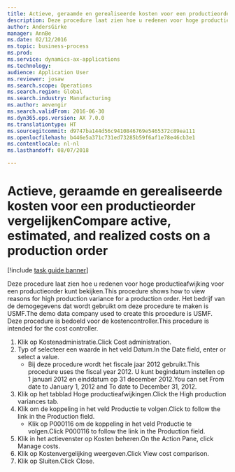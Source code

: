 ```yaml
--- 
title: Actieve, geraamde en gerealiseerde kosten voor een productieorder vergelijken
description: Deze procedure laat zien hoe u redenen voor hoge productieafwijking voor een productieorder kunt bekijken.
author: AndersGirke
manager: AnnBe
ms.date: 02/12/2016
ms.topic: business-process
ms.prod: 
ms.service: dynamics-ax-applications
ms.technology: 
audience: Application User
ms.reviewer: josaw
ms.search.scope: Operations
ms.search.region: Global
ms.search.industry: Manufacturing
ms.author: aevengir
ms.search.validFrom: 2016-06-30
ms.dyn365.ops.version: AX 7.0.0
ms.translationtype: HT
ms.sourcegitcommit: d9747ba144d56c9410846769e5465372c89ea111
ms.openlocfilehash: b446e5a371c731ed73285b59f6af1e78e46cb3e1
ms.contentlocale: nl-nl
ms.lasthandoff: 08/07/2018

---
```

# <a name="compare-active-estimated-and-realized-costs-on-a-production-order"></a><span data-ttu-id="d69b2-103">Actieve, geraamde en gerealiseerde kosten voor een productieorder vergelijken</span><span class="sxs-lookup"><span data-stu-id="d69b2-103">Compare active, estimated, and realized costs on a production order</span></span>

[!include [task guide banner](../../includes/task-guide-banner.md)]

<span data-ttu-id="d69b2-104">Deze procedure laat zien hoe u redenen voor hoge productieafwijking voor een productieorder kunt bekijken.</span><span class="sxs-lookup"><span data-stu-id="d69b2-104">This procedure shows how to view reasons for high production variance for a production order.</span></span> <span data-ttu-id="d69b2-105">Het bedrijf van de demogegevens dat wordt gebruikt om deze procedure te maken is USMF.</span><span class="sxs-lookup"><span data-stu-id="d69b2-105">The demo data company used to create this procedure is USMF.</span></span> <span data-ttu-id="d69b2-106">Deze procedure is bedoeld voor de kostencontroller.</span><span class="sxs-lookup"><span data-stu-id="d69b2-106">This procedure is intended for the cost controller.</span></span>

1. <span data-ttu-id="d69b2-107">Klik op Kostenadministratie.</span><span class="sxs-lookup"><span data-stu-id="d69b2-107">Click Cost administration.</span></span>
2. <span data-ttu-id="d69b2-108">Typ of selecteer een waarde in het veld Datum.</span><span class="sxs-lookup"><span data-stu-id="d69b2-108">In the Date field, enter or select a value.</span></span>
    * <span data-ttu-id="d69b2-109">Bij deze procedure wordt het fiscale jaar 2012 gebruikt.</span><span class="sxs-lookup"><span data-stu-id="d69b2-109">This procedure uses the fiscal year 2012.</span></span> <span data-ttu-id="d69b2-110">U kunt begindatum instellen op 1 januari 2012 en einddatum op 31 december 2012.</span><span class="sxs-lookup"><span data-stu-id="d69b2-110">You can set From date to January 1, 2012 and To date to December 31, 2012.</span></span>  
3. <span data-ttu-id="d69b2-111">Klik op het tabblad Hoge productieafwijkingen.</span><span class="sxs-lookup"><span data-stu-id="d69b2-111">Click the High production variances tab.</span></span>
4. <span data-ttu-id="d69b2-112">Klik om de koppeling in het veld Productie te volgen.</span><span class="sxs-lookup"><span data-stu-id="d69b2-112">Click to follow the link in the Production field.</span></span>
    * <span data-ttu-id="d69b2-113">Klik op P000116 om de koppeling in het veld Productie te volgen.</span><span class="sxs-lookup"><span data-stu-id="d69b2-113">Click P000116 to follow the link in the Production field.</span></span>  
5. <span data-ttu-id="d69b2-114">Klik in het actievenster op Kosten beheren.</span><span class="sxs-lookup"><span data-stu-id="d69b2-114">On the Action Pane, click Manage costs.</span></span>
6. <span data-ttu-id="d69b2-115">Klik op Kostenvergelijking weergeven.</span><span class="sxs-lookup"><span data-stu-id="d69b2-115">Click View cost comparison.</span></span>
7. <span data-ttu-id="d69b2-116">Klik op Sluiten.</span><span class="sxs-lookup"><span data-stu-id="d69b2-116">Click Close.</span></span>


